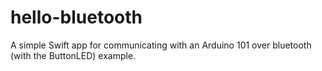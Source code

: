 # hello-bluetooth
A simple Swift app for communicating with an Arduino 101 over bluetooth (with the ButtonLED) example.
